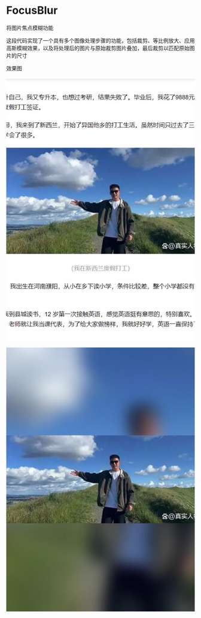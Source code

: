 # FocusBlur
将图片焦点模糊功能



这段代码实现了一个具有多个图像处理步骤的功能，包括裁剪、等比例放大、应用高斯模糊效果，以及将处理后的图片与原始裁剪图片叠加，最后裁剪以匹配原始图片的尺寸 



效果图

![](.\8881.jpg)

![](.\processed_image_overlay.jpg)